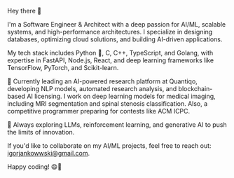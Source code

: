 Hey there 👋

I'm a Software Engineer & Architect with a deep passion for AI/ML, scalable systems, and high-performance architectures. I specialize in designing databases, optimizing cloud solutions, and building AI-driven applications.

My tech stack includes Python 🐍, C, C++, TypeScript, and Golang, with expertise in FastAPI, Node.js, React, and deep learning frameworks like TensorFlow, PyTorch, and Scikit-learn.

🚀 Currently leading an AI-powered research platform at Quantiqo, developing NLP models, automated research analysis, and blockchain-based AI licensing. I work on deep learning models for medical imaging, including MRI segmentation and spinal stenosis classification. Also, a competitive programmer preparing for contests like ACM ICPC.

🤖 Always exploring LLMs, reinforcement learning, and generative AI to push the limits of innovation.

If you'd like to collaborate on my AI/ML projects, feel free to reach out: igorjankowwski@gmail.com.

Happy coding! 😄🚀
